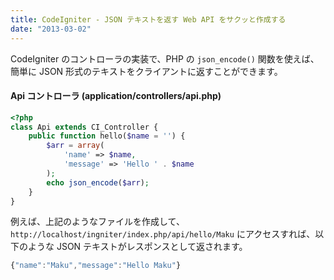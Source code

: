 ```yaml
---
title: CodeIgniter - JSON テキストを返す Web API をサクッと作成する
date: "2013-03-02"
---
```


CodeIgniter のコントローラの実装で、PHP の `json_encode()` 関数を使えば、簡単に JSON 形式のテキストをクライアントに返すことができます。

#### Api コントローラ (application/controllers/api.php)

~~~ php
<?php
class Api extends CI_Controller {
    public function hello($name = '') {
        $arr = array(
            'name' => $name,
            'message' => 'Hello ' . $name
        );
        echo json_encode($arr);
    }
}
~~~

例えば、上記のようなファイルを作成して、`http://localhost/ingniter/index.php/api/hello/Maku` にアクセスすれば、以下のような JSON テキストがレスポンスとして返されます。

~~~ javascript
{"name":"Maku","message":"Hello Maku"}
~~~

